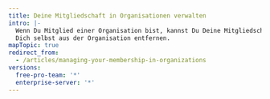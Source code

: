 ```yaml
---
title: Deine Mitgliedschaft in Organisationen verwalten
intro: |-
  Wenn Du Mitglied einer Organisation bist, kannst Du Deine Mitgliedschaft veröffentlichen oder ausblenden, die Rollen anderer Benutzer anzeigen und 
  Dich selbst aus der Organisation entfernen.
mapTopic: true
redirect_from:
  - /articles/managing-your-membership-in-organizations
versions:
  free-pro-team: '*'
  enterprise-server: '*'
---
```


